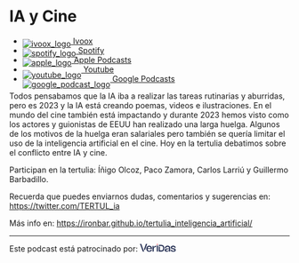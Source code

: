 # IA y Cine

- [<img src="https://i0.wp.com/parqueeste.org/wp-content/uploads/2020/07/ivoox-icon.png?fit=256%2C256&ssl=1" alt="ivoox_logo" width="32" style="position: relative; top: 5px;"> Ivoox]()
- [<img src="https://cdn.iconscout.com/icon/free/png-256/spotify-36-721973.png" alt="spotify_logo" width="32" style="position: relative; top: 5px;"> Spotify]()
- [<img src="https://cdn.iconscout.com/icon/free/png-256/apple-853-675472.png" alt="apple_logo" width="32" style="position: relative; top: 5px;"> Apple Podcasts]()
- [<img src="https://cdn.icon-icons.com/icons2/195/PNG/256/YouTube_23392.png" alt="youtube_logo" width="32" style="position: relative; top: 10px;"> Youtube]()
- [<img src="https://cdn.iconscout.com/icon/free/png-256/free-google-podcasts-2038772-1721669.png" alt="google_podcast_logo" width="32" style="position: relative; top: 10px;"> Google Podcasts]()

Todos pensabamos que la IA iba a realizar las tareas rutinarias y aburridas, pero es 2023 y la IA está creando poemas, videos e ilustraciones. En el mundo del cine también está impactando y durante 2023 hemos visto como los actores y guionistas de EEUU han realizado una larga huelga. Algunos de los motivos de la huelga eran salariales pero también se quería limitar el uso de la inteligencia artificial en el cine. Hoy en la tertulia debatimos sobre el conflicto entre IA y cine.

Participan en la tertulia: Íñigo Olcoz, Paco Zamora, Carlos Larriú y Guillermo Barbadillo.

Recuerda que puedes enviarnos dudas, comentarios y sugerencias en: <https://twitter.com/TERTUL_ia>

Más info en: <https://ironbar.github.io/tertulia_inteligencia_artificial/>

---

Este podcast está patrocinado por:  [<img src="../../res/veridas_logo.png" alt="Veridas" width="64" style="position: relative; top: 0px;">](https://veridas.com/)
